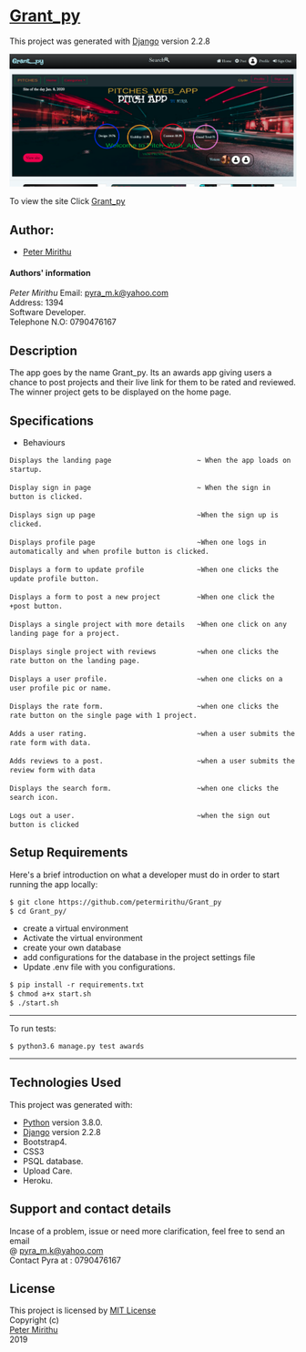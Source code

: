 # [Grant_py]()

This project was generated with [Django](https://www.djangoproject.com) version 2.2.8 <br>

![picture](grant_py.png)

To view the site Click [Grant_py]()

## Author: 
  * [Peter Mirithu](https://github.com/petermirithu/Grant_py)

#### Authors' information
*Peter Mirithu*
    Email: pyra_m.k@yahoo.com <br>
    Address: 1394 <br>
    Software Developer.<br>
    Telephone N.O: 0790476167          
## Description
  The app goes by the name Grant_py. Its an awards app giving users a chance to post projects and their live link for them to be rated and reviewed. The winner project gets to be displayed on the home page.

## Specifications
  * Behaviours
  ```
  Displays the landing page                     ~ When the app loads on startup.

  Display sign in page                          ~ When the sign in button is clicked.

  Displays sign up page                         ~When the sign up is clicked.

  Displays profile page                         ~When one logs in automatically and when profile button is clicked.

  Displays a form to update profile             ~When one clicks the update profile button.

  Displays a form to post a new project         ~When one click the +post button.

  Displays a single project with more details   ~When one click on any landing page for a project.
   
  Displays single project with reviews          ~when one clicks the rate button on the landing page.

  Displays a user profile.                      ~when one clicks on a user profile pic or name.
  
  Displays the rate form.                       ~when one clicks the rate button on the single page with 1 project.

  Adds a user rating.                           ~when a user submits the rate form with data.

  Adds reviews to a post.                       ~when a user submits the review form with data

  Displays the search form.                     ~when one clicks the search icon.

  Logs out a user.                              ~when the sign out button is clicked
  ```

## Setup Requirements
  Here's a brief introduction on what a developer must do in order to start running the app locally:

  ```
  $ git clone https://github.com/petermirithu/Grant_py
  $ cd Grant_py/
  ```
  * create a virtual environment
  * Activate the virtual environment
  * create your own database
  * add configurations for the database in the project settings file
  * Update .env file with you configurations.
  
  ```
  $ pip install -r requirements.txt
  $ chmod a+x start.sh
  $ ./start.sh
  ```
  <hr>
  To run tests:

  ```
  $ python3.6 manage.py test awards
  ```
  <hr>
     
## Technologies Used
  This project was generated with:
  * [Python](https://www.python.org/) version 3.8.0. 
  * [Django](https://www.djangoproject.com/) version 2.2.8
  * Bootstrap4.  
  * CSS3
  * PSQL database.  
  * Upload Care.
  * Heroku.

 ## Support and contact details
  Incase of a problem, issue or need more clarification, feel free to send an email<br> @ pyra_m.k@yahoo.com<br>
  Contact Pyra at : 0790476167

 ## License
  This project is licensed by [MIT License](LICENSE.txt)<br>
                Copyright (c) <br>
                [Peter Mirithu](https://github.com/petermirithu/Grant_py) <br>
                  2019<br>
  
  




